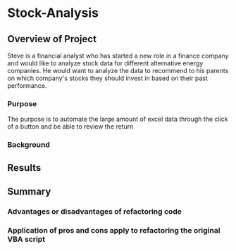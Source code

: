 # Stock-Analysis

## Overview of Project
Steve is a financial analyst who has started a new role in a finance company and would like to analyze stock data for different alternative energy companies. He would want to analyze the data to recommend to his parents on which company's stocks they should invest in based on their past performance. 

### Purpose
The purpose is to automate the large amount of excel data through the click of a button and be able to review the return 
### Background

## Results

## Summary

### Advantages or disadvantages of refactoring code

### Application of pros and cons apply to refactoring the original VBA script
